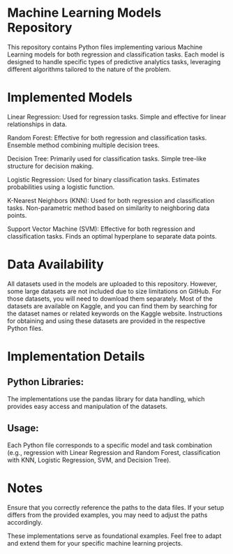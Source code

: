 # Machine Learning Models Repository
This repository contains Python files implementing various Machine Learning models for both regression and classification tasks. Each model is designed to handle specific types of predictive analytics tasks, leveraging different algorithms tailored to the nature of the problem.

# Implemented Models
Linear Regression: Used for regression tasks. Simple and effective for linear relationships in data.

Random Forest: Effective for both regression and classification tasks. Ensemble method combining multiple decision trees.

Decision Tree: Primarily used for classification tasks. Simple tree-like structure for decision making.

Logistic Regression: Used for binary classification tasks. Estimates probabilities using a logistic function.

K-Nearest Neighbors (KNN): Used for both regression and classification tasks. Non-parametric method based on similarity to neighboring data points.

Support Vector Machine (SVM): Effective for both regression and classification tasks. Finds an optimal hyperplane to separate data points.

# Data Availability

All datasets used in the models are uploaded to this repository. However, some large datasets are not included due to size limitations on GitHub. For those datasets, you will need to download them separately. Most of the datasets are available on Kaggle, and you can find them by searching for the dataset names or related keywords on the Kaggle website. Instructions for obtaining and using these datasets are provided in the respective Python files.

# Implementation Details
## Python Libraries:
The implementations use the pandas library for data handling, which provides easy access and manipulation of the datasets.

## Usage: 
Each Python file corresponds to a specific model and task combination (e.g., regression with Linear Regression and Random Forest, classification with KNN, Logistic Regression, SVM, and Decision Tree).

# Notes
 Ensure that you correctly reference the paths to the data files. If your setup differs from the provided examples, you may need to adjust the paths accordingly.
 
 These implementations serve as foundational examples. Feel free to adapt and extend them for your specific machine learning projects.
